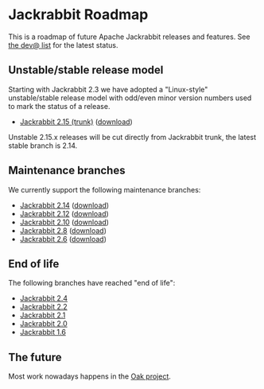 <!--
   Licensed to the Apache Software Foundation (ASF) under one or more
   contributor license agreements.  See the NOTICE file distributed with
   this work for additional information regarding copyright ownership.
   The ASF licenses this file to You under the Apache License, Version 2.0
   (the "License"); you may not use this file except in compliance with
   the License.  You may obtain a copy of the License at

       http://www.apache.org/licenses/LICENSE-2.0

   Unless required by applicable law or agreed to in writing, software
   distributed under the License is distributed on an "AS IS" BASIS,
   WITHOUT WARRANTIES OR CONDITIONS OF ANY KIND, either express or implied.
   See the License for the specific language governing permissions and
   limitations under the License.
-->

Jackrabbit Roadmap
==================
This is a roadmap of future Apache Jackrabbit releases and features. See [the dev@ list](mailing-lists.html)
for the latest status.


Unstable/stable release model
-----------------------------
Starting with Jackrabbit 2.3 we have adopted a "Linux-style"
unstable/stable release model with odd/even minor version numbers used to
mark the status of a release.

* [Jackrabbit 2.15 (trunk)](https://svn.apache.org/repos/asf/jackrabbit/trunk/) ([download](downloads.html#v2.15))

Unstable 2.15.x releases will be cut directly from
Jackrabbit trunk, the latest stable branch is 2.14.

Maintenance branches
--------------------
We currently support the following maintenance branches:

* [Jackrabbit 2.14](https://svn.apache.org/repos/asf/jackrabbit/branches/2.14/) ([download](downloads.html#v2.14))
* [Jackrabbit 2.12](https://svn.apache.org/repos/asf/jackrabbit/branches/2.12/) ([download](downloads.html#v2.12))
* [Jackrabbit 2.10](https://svn.apache.org/repos/asf/jackrabbit/branches/2.10/) ([download](downloads.html#v2.10))
* [Jackrabbit 2.8](https://svn.apache.org/repos/asf/jackrabbit/branches/2.8/) ([download](downloads.html#v2.8))
* [Jackrabbit 2.6](https://svn.apache.org/repos/asf/jackrabbit/branches/2.6/) ([download](downloads.html#v2.6))

End of life
-----------
The following branches have reached "end of life":

* [Jackrabbit 2.4](https://svn.apache.org/repos/asf/jackrabbit/branches/2.4/)
* [Jackrabbit 2.2](https://svn.apache.org/repos/asf/jackrabbit/branches/2.2/)
* [Jackrabbit 2.1](https://svn.apache.org/repos/asf/jackrabbit/branches/2.1/)
* [Jackrabbit 2.0](https://svn.apache.org/repos/asf/jackrabbit/branches/2.0/)
* [Jackrabbit 1.6](https://svn.apache.org/repos/asf/jackrabbit/branches/1.6/)



The future
----------

Most work nowadays happens in the [Oak project](http://jackrabbit.apache.org/oak/docs/index.html).